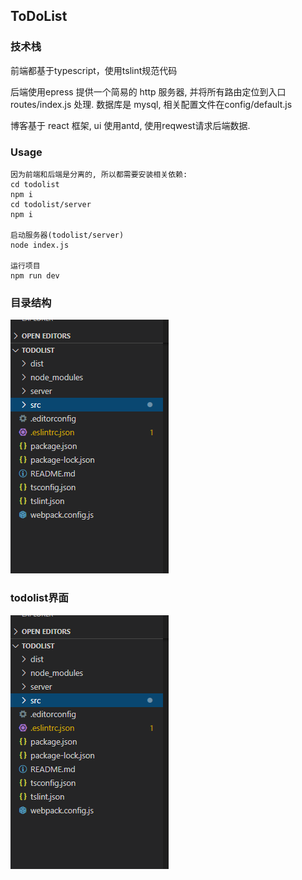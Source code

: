 ## ToDoList

### 技术栈

前端都基于typescript，使用tslint规范代码

后端使用epress 提供一个简易的 http 服务器, 并将所有路由定位到入口 routes/index.js 处理. 数据库是 mysql, 相关配置文件在config/default.js

博客基于 react 框架, ui 使用antd, 使用reqwest请求后端数据. 

### Usage

```
因为前端和后端是分离的, 所以都需要安装相关依赖:
cd todolist
npm i
cd todolist/server
npm i

启动服务器(todolist/server)
node index.js

运行项目
npm run dev
```

### 目录结构

![image-20200829215441814](https://github.com/jiangzhe01/todolist/blob/master/img/dir.png)

### todolist界面

![image-20200829215540828](https://github.com/jiangzhe01/todolist/blob/master/img/dir.png)

